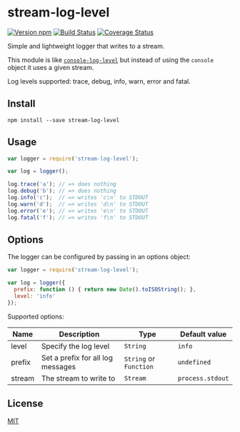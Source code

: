 # stream-log-level

[![Version npm][npm-stream-log-level-badge]][npm-stream-log-level]
[![Build Status][travis-stream-log-level-badge]][travis-stream-log-level]
[![Coverage Status][coverage-stream-log-level-badge]][coverage-stream-log-level]

Simple and lightweight logger that writes to a stream.

This module is like [`console-log-level`][console-log-level] but instead of
using the `console` object it uses a given stream.

Log levels supported: trace, debug, info, warn, error and fatal.

## Install

```
npm install --save stream-log-level
```

## Usage

```js
var logger = require('stream-log-level');

var log = logger();

log.trace('a'); // => does nothing
log.debug('b'); // => does nothing
log.info('c');  // => writes 'c\n' to STDOUT
log.warn('d');  // => writes 'd\n' to STDOUT
log.error('e'); // => writes 'e\n' to STDOUT
log.fatal('f'); // => writes 'f\n' to STDOUT
```

## Options

The logger can be configured by passing in an options object:

```js
var logger = require('stream-log-level');

var log = logger({
  prefix: function () { return new Date().toISOString(); },
  level: 'info'
});
```

Supported options:

Name   | Description                       | Type                   | Default value
-------|-----------------------------------|------------------------|-----------------
level  | Specify the log level             | `String`               | `info`
prefix | Set a prefix for all log messages | `String` or `Function` | `undefined`
stream | The stream to write to            | `Stream`               | `process.stdout`


## License

[MIT](LICENSE)

[npm-stream-log-level-badge]: https://img.shields.io/npm/v/stream-log-level.svg
[npm-stream-log-level]: https://www.npmjs.com/package/stream-log-level
[travis-stream-log-level-badge]: https://img.shields.io/travis/lpinca/stream-log-level/master.svg
[travis-stream-log-level]: https://travis-ci.org/lpinca/stream-log-level
[coverage-stream-log-level-badge]: https://img.shields.io/coveralls/lpinca/stream-log-level/master.svg
[coverage-stream-log-level]: https://coveralls.io/r/lpinca/stream-log-level?branch=master
[console-log-level]: https://github.com/watson/console-log-level
